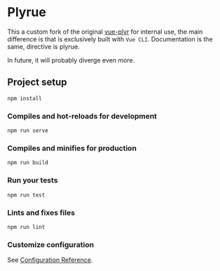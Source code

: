 # Plyrue

This a custom fork of the original [vue-plyr](https://github.com/redxtech/vue-plyr) for internal use, the main difference is that is exclusively built with `Vue CLI`.
Documentation is the same, directive is plyrue.

In future, it will probably diverge even more. 

## Project setup
```
npm install
```

### Compiles and hot-reloads for development
```
npm run serve
```

### Compiles and minifies for production
```
npm run build
```

### Run your tests
```
npm run test
```

### Lints and fixes files
```
npm run lint
```

### Customize configuration
See [Configuration Reference](https://cli.vuejs.org/config/).
